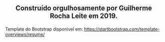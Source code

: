 <b><h2><p align="center">Construído orgulhosamente por Guilherme Rocha Leite em 2019.</p></h2></b>



Template do Bootstrap disponível em: https://startbootstrap.com/template-overviews/resume/
